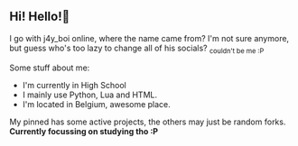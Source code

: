 ## Hi! Hello!👋
I go with j4y_boi online, where the name came from? I'm not sure anymore,   
but guess who's too lazy to change all of his socials? <sub>couldn't be me :P</sub>  

Some stuff about me:
- I'm currently in High School
- I mainly use Python, Lua and HTML.
- I'm located in Belgium, awesome place.

My pinned has some active projects, the others may just be random forks.  
**Currently focussing on studying tho :P**
